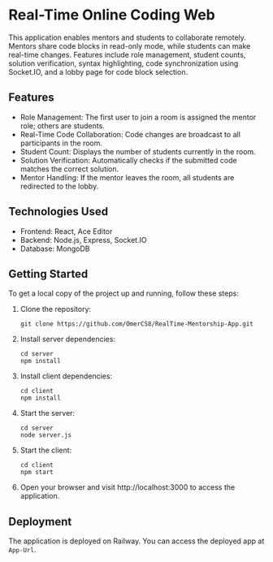 # Real-Time Online Coding Web

This application enables mentors and students to collaborate remotely. Mentors share code blocks in read-only mode, while students can make real-time changes. Features include role management, student counts, solution verification, syntax highlighting, code synchronization using Socket.IO, and a lobby page for code block selection.

## Features

- Role Management: The first user to join a room is assigned the mentor role; others are students.
- Real-Time Code Collaboration: Code changes are broadcast to all participants in the room.
- Student Count: Displays the number of students currently in the room.
- Solution Verification: Automatically checks if the submitted code matches the correct solution.
- Mentor Handling: If the mentor leaves the room, all students are redirected to the lobby.

## Technologies Used

- Frontend: React, Ace Editor
- Backend: Node.js, Express, Socket.IO
- Database: MongoDB

## Getting Started

To get a local copy of the project up and running, follow these steps:

1. Clone the repository:
   ```
   git clone https://github.com/OmerCS8/RealTime-Mentorship-App.git
   ```
2. Install server dependencies:
   ```
   cd server
   npm install
   ```
3. Install client dependencies:
   ```
   cd client
   npm install
   ```
4. Start the server:
   ```
   cd server
   node server.js
   ```
5. Start the client:

   ```
   cd client
   npm start
   ```

6. Open your browser and visit http://localhost:3000 to access the application.

## Deployment

The application is deployed on Railway. You can access the deployed app at `App-Url`.
